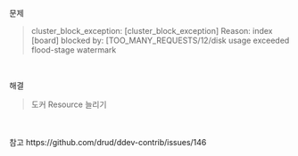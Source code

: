 문제
> cluster_block_exception: [cluster_block_exception] Reason: index [board] blocked by: [TOO_MANY_REQUESTS/12/disk usage exceeded flood-stage watermark

<br>

해결
> 도커 Resource 늘리기

<br>
<br>
참고 https://github.com/drud/ddev-contrib/issues/146
